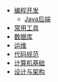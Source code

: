 - [编程开发]()
  * [Java后端](编程开发/Java后端/)
- [常用工具]()
- [数据库]()
- [运维]()
- [代码规范]()
- [计算机基础]()
- [设计与架构]()



